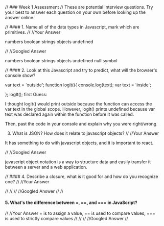 // ### Week 1 Assessment // These are potential interview questions. Try your best to answer each question on your own before looking up the answer online.

// #### 1. Name all of the data types in Javascript, mark which are primitives. // //Your Answer

numbers boolean strings objects undefined

// //Googled Answer

numbers boolean strings objects undefined null symbol

// #### 2. Look at this Javascript and try to predict, what will the browser's console show?

var text = 'outside';
function logIt(){
 console.log(text);
 var text = 'inside';
 
};
logIt();
first Guess:

I thought logIt() would print outside because the function can access the var text in the global scope. However, logIt() prints undefined because var text was declared again within the function before it was called.

Then, past the code in your console and explain why you were right/wrong.

3. What is JSON? How does it relate to javascript objects?
// //Your Answer

It has something to do with javascript objects, and it is important to react.

// //Googled Answer

javascript object notation is a way to structure data and easily transfer it between a server and a web application.

// #### 4. Describe a closure, what is it good for and how do you recognize one?
// //Your Answer


// // // //Googled Answer // //


#### 5. What's the difference between =, ==, and === in JavaScript?

// //Your Answer
= is to assign a value, == is used to compare values, === is used to strictly compare values
// // // //Googled Answer //
